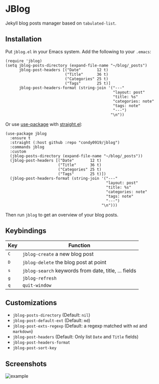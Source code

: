 # JBlog

Jekyll blog posts manager based on `tabulated-list`.

## Installation

Put `jblog.el` in your Emacs system. Add the following to your `.emacs`:

``` emacs-lisp
(require 'jblog)
(setq jblog-posts-directory (expand-file-name "~/blog/_posts")
      jblog-post-headers [("Date"       12 t)
                          ("Title"      36 t)
                          ("Categories" 25 t)
                          ("Tags"       25 t)]
      jblog-post-headers-format (string-join '("---"
                                               "layout: post"
                                               "title: %s"
                                               "categories: note"
                                               "tags: note"
                                               "---")
                                              "\n"))
```

Or use [use-package](https://github.com/jwiegley/use-package) with
[straight.el](https://github.com/raxod502/straight.el):

``` emacs-lisp
(use-package jblog
  :ensure t
  :straight (:host github :repo "condy0919/jblog")
  :commands jblog
  :custom
  (jblog-posts-directory (expand-file-name "~/blog/_posts"))
  (jblog-post-headers [("Date"       12 t)
                       ("Title"      36 t)
                       ("Categories" 25 t)
                       ("Tags"       25 t)])
  (jblog-post-headers-format (string-join '("---"
                                            "layout: post"
                                            "title: %s"
                                            "categories: note"
                                            "tags: note"
                                            "---")
                                          "\n")))
```

Then run `jblog` to get an overview of your blog posts.

## Keybindings

| Key          | Function                                             |
|--------------|------------------------------------------------------|
| <kbd>C</kbd> | `jblog-create` a new blog post                       |
| <kbd>D</kbd> | `jblog-delete` the blog post at point                |
| <kbd>s</kbd> | `jblog-search` keywords from date, title, ... fields |
| <kbd>g</kbd> | `jblog-refresh`                                      |
| <kbd>q</kbd> | `quit-window`                                        |

## Customizations

- `jblog-posts-directory` (Default: `nil`)
- `jblog-post-default-ext` (Default: `md`)
- `jblog-post-exts-regexp` (Default: a regexp matched with `md` and `markdown`)
- `jblog-post-headers` (Default: Only list `Date` and `Title` fields)
- `jblog-post-headers-format`
- `jblog-post-sort-key`

## Screenshots

![example](https://user-images.githubusercontent.com/4024656/86052277-51918a80-ba89-11ea-8c85-40998012bdcb.png)
